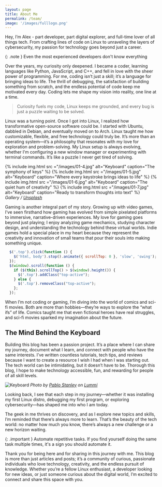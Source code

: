 ```yaml
---
layout: page
title: About Me
permalink: /team/
image: '/images/fulllogo.png'
---
```


Hey, I’m Alex - part developer, part digital explorer, and full-time lover of all things tech. From crafting lines of code on Linux to unraveling the layers of cybersecurity, my passion for technology goes beyond just a career.

{: .note }
Even the most experienced developers don't know everything

Over the years, my curiosity only deepened. I became a coder, learning languages like Python, JavaScript, and C++, and fell in love with the sheer power of programming. For me, coding isn’t just a skill; it’s a language for bringing ideas to life. The thrill of debugging, the satisfaction of building something from scratch, and the endless potential of code keep me motivated every day. Coding lets me shape my vision into reality, one line at a time.

> Curiosity fuels my code, Linux keeps me grounded, and every bug is just a puzzle waiting to be solved.

Linux was a turning point. Once I got into Linux, I realized how transformative open-source software could be. I started with Ubuntu, dabbled in Debian, and eventually moved on to Arch. Linux taught me how customizable, flexible, and free technology could truly be. It’s more than an operating system—it’s a philosophy that resonates with my love for exploration and problem-solving. My Linux setup is always evolving, whether I'm configuring a new window manager or experimenting with terminal commands. It’s like a puzzle I never get tired of solving.

<div class="gallery-box">
  <div class="gallery gallery-columns-2">
    {% include img.html src ="/images/01-4.jpg" alt="Keyboard" caption="The symphony of keys" %}
    {% include img.html src ="/images/01-5.jpg" alt="Keyboard" caption="Where every keystroke brings ideas to life" %}
    {% include img.html src ="/images/01-6.jpg" alt="Keyboard" caption="The quiet hum of creativity" %}
    {% include img.html src ="/images/01-7.jpg" alt="Keyboard" caption="Ready to transform thoughts into text" %}
  </div>
  <em>Gallery / <a href="https://unsplash.com/" target="_blank">Unsplash</a></em>
</div>

Gaming is another integral part of my story. Growing up with video games, I’ve seen firsthand how gaming has evolved from simple pixelated platforms to immersive, narrative-driven experiences. My love for gaming goes beyond just playing; I enjoy analyzing game mechanics, studying character design, and understanding the technology behind these virtual worlds. Indie games hold a special place in my heart because they represent the creativity and innovation of small teams that pour their souls into making something unique.

```js
  $('.top').click(function () {
    $('html, body').stop().animate({ scrollTop: 0 }, 'slow', 'swing');
  });
  $(window).scroll(function () {
    if ($(this).scrollTop() > $(window).height()) {
      $('.top').addClass("top-active");
    } else {
      $('.top').removeClass("top-active");
    };
  });
```

When I’m not coding or gaming, I’m diving into the world of comics and sci-fi movies. Both are more than hobbies—they’re ways to explore the “what ifs” of life. Comics taught me that even fictional heroes have real struggles, and sci-fi movies sparked my imagination about the future.

## The Mind Behind the Keyboard

Building this blog has been a passion project. It’s a place where I can share my journey, document what I learn, and connect with people who have the same interests. I’ve written countless tutorials, tech tips, and reviews because I want to create a resource I wish I had when I was starting out. The tech world can be intimidating, but it doesn’t have to be. Thоrough this blog, I hope to make technology accessible, fun, and rewarding for people of all skill levels.

![Keyboard]({{site.baseurl}}/images/01-3.jpg)
*Photo by [Pablo Stanley](https://www.lummi.ai/photo/contemplative-technicolor-workstation-sonrb) on [Lummi](https://www.lummi.ai/)*

Looking back, I see that each step in my journey—whether it was installing my first Linux distro, debugging my first program, or exploring cybersecurity—has shaped me into who I am today.

The geek in me thrives on discovery, and as I explore new topics and skills, I’m reminded that there’s always more to learn. That’s the beauty of the tech world: no matter how much you know, there’s always a new challenge or a new horizon waiting.

{: .important }
Automate repetitive tasks. If you find yourself doing the same task multiple times, it's a sign you should automate it.

Thank you for being here and for sharing in this journey with me. This blog is more than just articles and posts; it’s a community of curious, passionate individuals who love technology, creativity, and the endless pursuit of knowledge. Whether you’re a fellow Linux enthusiast, a developer looking for new ideas, or just someone curious about the digital world, I’m excited to connect and share this space with you.

